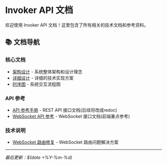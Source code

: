 # Invoker API 文档

欢迎使用 Invoker API 文档！这里包含了所有相关的技术文档和参考资料。

## 📚 文档导航

### 核心文档
- [架构设计](./architecture-zh.md) - 系统整体架构和设计理念
- [详细设计](./detailed-design-zh.md) - 详细的技术实现方案
- [时序图](./sequence-diagrams-zh.md) - 系统交互流程图

### API 参考
- [API 参考手册](./api-reference-zh.md) - REST API 接口文档(后续将改成redoc)
- [WebSocket API 参考](./websocket-api-reference-zh.md) - WebSocket 接口文档(前端重点参考)

### 技术说明
- [WebSocket 路由修复](./websocket-routing-fix.md) - WebSocket 路由问题解决方案

---

*最后更新：$(date +%Y-%m-%d)*
